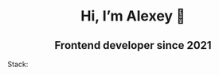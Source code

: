 <h1 align="center">Hi, I’m Alexey 👋</a>
<h2 align="center" color="#8071f3">Frontend developer since 2021</h2>

Stack: 
<!---
vergsparda/vergsparda is a ✨ special ✨ repository because its `README.md` (this file) appears on your GitHub profile.
You can click the Preview link to take a look at your changes.
--->
